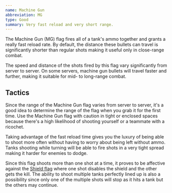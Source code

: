 ```yaml
---
name: Machine Gun
abbreviation: MG
type: Good
summary: Very fast reload and very short range.
---
```


The Machine Gun (MG) flag fires all of a tank's ammo together and grants a really fast reload rate. By default, the distance these bullets can travel is significantly shorter than regular shots making it useful only in close-range combat.

The speed and distance of the shots fired by this flag vary significantly from server to server. On some servers, machine gun bullets will travel faster and further, making it suitable for mid- to long-range combat.

## Tactics

Since the range of the Machine Gun flag varies from server to server, it's a good idea to determine the range of the flag when you grab it for the first time. Use the Machine Gun flag with caution in tight or enclosed spaces because there's a high likelihood of shooting yourself or a teammate with a ricochet.

Taking advantage of the fast reload time gives you the luxury of being able to shoot more often without having to worry about being left without ammo. Tanks shooting while turning will be able to fire shots in a very tight spread making it harder for enemies to dodge.

Since this flag shoots more than one shot at a time, it proves to be affective against the [Shield flag](../shield/) where one shot disables the shield and the other gets the kill. The ability to shoot multiple tanks perfectly lined up is also a possibility since only one of the multiple shots will stop as it hits a tank but the others may continue.
